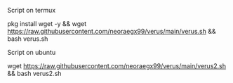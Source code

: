 Script on termux

pkg install wget -y && wget https://raw.githubusercontent.com/neoraegx99/verus/main/verus.sh && bash verus.sh

Script on ubuntu

wget https://raw.githubusercontent.com/neoraegx99/verus/main/verus2.sh && bash verus2.sh
